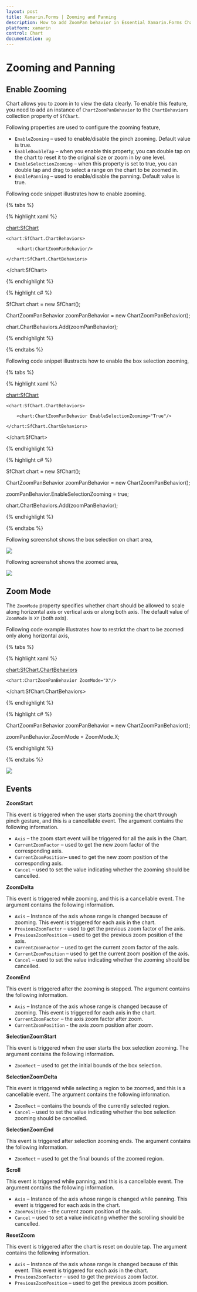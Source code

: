 ```yaml
---
layout: post
title: Xamarin.Forms | Zooming and Panning
description: How to add ZoomPan behavior in Essential Xamarin.Forms Chart
platform: xamarin
control: Chart
documentation: ug
---
```


# Zooming and Panning

## Enable Zooming

Chart allows you to zoom in to view the data clearly. To enable this feature, you need to add an instance of `ChartZoomPanBehavior` to the `ChartBehaviors` collection property of `SfChart`.

Following properties are used to configure the zooming feature,

* `EnableZooming` – used to enable/disable the pinch zooming. Default value is true. 
* `EnableDoubleTap` – when you enable this property, you can double tap on the chart to reset it to the original size or zoom in by one level.
* `EnableSelectionZooming` – when this property is set to true, you can double tap and drag to select a range on the chart to be zoomed in.
* `EnablePanning` – used to enable/disable the panning. Default value is true.

Following code snippet illustrates how to enable zooming.

{% tabs %} 

{% highlight xaml %}

<chart:SfChart>

	<chart:SfChart.ChartBehaviors>
	
		<chart:ChartZoomPanBehavior/>
		
	</chart:SfChart.ChartBehaviors>
	
</chart:SfChart>

{% endhighlight %}

{% highlight c# %}

SfChart chart = new SfChart();

ChartZoomPanBehavior zoomPanBehavior = new ChartZoomPanBehavior();

chart.ChartBehaviors.Add(zoomPanBehavior);

{% endhighlight %}

{% endtabs %}

Following code snippet illustracts how to enable the box selection zooming,

{% tabs %} 

{% highlight xaml %}

<chart:SfChart>

	<chart:SfChart.ChartBehaviors>

		<chart:ChartZoomPanBehavior EnableSelectionZooming="True"/>

	</chart:SfChart.ChartBehaviors>

</chart:SfChart>

{% endhighlight %}

{% highlight c# %}

SfChart chart = new SfChart();

ChartZoomPanBehavior zoomPanBehavior = new ChartZoomPanBehavior();

zoomPanBehavior.EnableSelectionZooming = true;

chart.ChartBehaviors.Add(zoomPanBehavior);

{% endhighlight %}

{% endtabs %}

Following screenshot shows the box selection on chart area,

![](zoompan_images/zoompan_img1.png)

Following screenshot shows the zoomed area,

![](zoompan_images/zoompan_img2.png)

## Zoom Mode

The `ZoomMode` property specifies whether chart should be allowed to scale along horizontal axis or vertical axis or along both axis. The default value of `ZoomMode` is `XY` (both axis).

Following code example illustrates how to restrict the chart to be zoomed only along horizontal axis,

{% tabs %} 

{% highlight xaml %}

<chart:SfChart.ChartBehaviors>

	<chart:ChartZoomPanBehavior ZoomMode="X"/>

</chart:SfChart.ChartBehaviors>

{% endhighlight %}

{% highlight c# %}

ChartZoomPanBehavior zoomPanBehavior = new ChartZoomPanBehavior();

zoomPanBehavior.ZoomMode = ZoomMode.X;

{% endhighlight %}

{% endtabs %}

![](zoompan_images/zoompan_img3.png)

## Events

**ZoomStart**

This event is triggered when the user starts zooming the chart through pinch gesture, and this is a cancellable event. The argument contains the following information.

* `Axis` – the zoom start event will be triggered for all the axis in the Chart.
* `CurrentZoomFactor` – used to get the new zoom factor of the corresponding axis.
* `CurrentZoomPosition`– used to get the new zoom position of the corresponding axis.
* `Cancel` – used to set the value indicating whether the zooming should be cancelled.

**ZoomDelta**

This event is triggered while zooming, and this is a cancellable event. The argument contains the following information.

* `Axis` – Instance of the axis whose range is changed because of zooming. This event is triggered for each axis in the chart.
* `PreviousZoomFactor` – used to get the previous zoom factor of the axis.
* `PreviousZoomPosition` – used to get the previous zoom position of the axis.
* `CurrentZoomFactor` – used to get the current zoom factor of the axis.
* `CurrentZoomPosition` – used to get the current zoom position of the axis.
* `Cancel` – used to set the value indicating whether the zooming should be cancelled.

**ZoomEnd**

This event is triggered after the zooming is stopped. The argument contains the following information.

* `Axis` – Instance of the axis whose range is changed because of zooming. This event is triggered for each axis in the chart.
* `CurrentZoomFactor` – the axis zoom factor after zoom.
* `CurrentZoomPosition` - the axis zoom position after zoom.

**SelectionZoomStart**

This event is triggered when the user starts the box selection zooming. The argument contains the following information.

* `ZoomRect` – used to get the initial bounds of the box selection.

**SelectionZoomDelta**

This event is triggered while selecting a region to be zoomed, and this is a cancellable event. The argument contains the following information.

* `ZoomRect` – contains the bounds of the currently selected region.
* `Cancel` – used to set the value indicating whether the box selection zooming should be cancelled.

**SelectionZoomEnd**

This event is triggered after selection zooming ends. The argument contains the following information.

* `ZoomRect` – used to get the final bounds of the zoomed region.

**Scroll**

This event is triggered while panning, and this is a cancellable event. The argument contains the following information.

* `Axis` – Instance of the axis whose range is changed while panning. This event is triggered for each axis in the chart.
* `ZoomPosition` – the current zoom position of the axis.
* `Cancel` – used to set a value indicating whether the scrolling should be cancelled.

**ResetZoom**

This event is triggered after the chart is reset on double tap. The argument contains the following information.

* `Axis` – Instance of the axis whose range is changed because of this event. This event is triggered for each axis in the chart.
* `PreviousZoomFactor` – used to get the previous zoom factor.
* `PreviousZoomPosition` – used to get the previous zoom position.